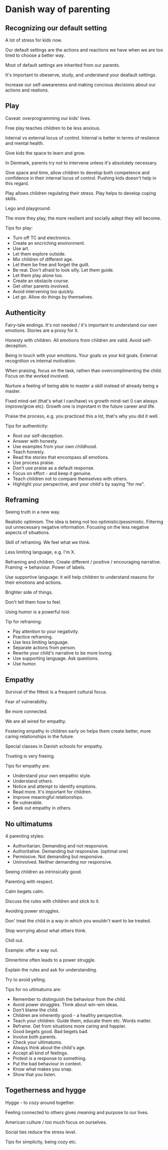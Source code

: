 # Danish way of parenting

## Recognizing our default setting

A lot of stress for kids now.

Our default settings are the actions and reactions we have when we are too tired to choose a better way.

Most of default settings are inherited from our parents.

It's important to obeserve, study, and understand your deafault settings.

Increase our self-aweareness and making concious decisions about our actions and reations.

## Play

Caveat: overprogramming our kids' lives.

Free play teaches children to be less anxious.

Internal vs external locus of control. Internal is better in terms of resilence and mental health.

Give kids the space to learn and grow.

In Denmark, parents try not to intervene unless it's absolutely necessary.

Give space and time, allow children to develop both competence and confidence in their internal locus of control. Pushing kids doesn't help in this regard.

Play allows children regulating their stress. Play helps to develop coping skills.

Lego and playground.

The more they play, the more resilient and socially adept they will become.

Tips for play:

*  Turn off TC and electronics.
*  Create an encriching environment.
*  Use art.
*  Let them explore outside.
*  Mix children of different age.
*  Let them be free and forget the guilt.
*  Be real. Don't afraid to look silly. Let them guide.
*  Let them play alone too.
*  Create an obstacle course.
*  Get other parents involved.
*  Avoid intervening too quickly.
*  Let go. Allow do things by themselves.

## Authenticity

Fairy-tale endings. It's not needed / it's important to understand our own emotions. Stories are a proxy for it.

Honesty with children. All emotions from children are valid. Avoid self-deception.

Being in touch with your emotions. Your goals vs your kid goals. External recognition vs internal motivation.

When praising, focus on the task, rathen than overcomplimenting the child. Focus on the worked involved. 

Nurture a feeling of being able to master a skill instead of already being a master.

Fixed mind-set (that's what I can/have) vs growth mind-set (I can always improve/grow etc). Growth one is improtant in the future career and life.

Praise the process, e.g. you practiced this a lot, that's why you did it well.

Tips for authenticity:

*  Root our self-deception.
*  Answer with honesty.
*  Use examples from your own childhood.
*  Teach honesty.
*  Read the stories that encompass all emotions.
*  Use process praise.
*  Don't use praise as a default response.
*  Focus on effort - and keep it genuine.
*  Teach children not to compare themselves with others.
*  Highlight your perspective, and your child's by saying "for me".

## Reframing

Seeing truth in a new way.

Realistic optimism. The idea is being not too optimistic/pessimistic. Filtering out unnecessary negative information. Focusing on the less negative aspects of situations.

Skill of reframing. We feel what we think. 

Less limiting language, e.g. I'm X.

Reframing and children. Create different / positive / encouraging narrative. Framing -> behaviour. Power of labels.

Use supportive language: it will help children to understand reasons for their emotions and actions.

Brighter side of things. 

Don't tell them how to feel.

Using humor is a powerful tool.

Tip for reframing:

*  Pay attention to your negativity.
*  Practice reframing.
*  Use less limiting language.
*  Separate actions from person.
*  Rewrite your child's narrative to be more loving.
*  Use supporting language. Ask questions. 
*  Use humor.

## Empathy

Survival of the fittest is a frequent cultural focus.

Fear of vulnerability.

Be more connected.

We are all wired for empathy.

Fostering empathy in children early on helps them create better, more caring relationships in the future.

Special classes in Danish schools for empathy.

Trusting is very freeing.

Tips for empathy are:

*  Understand your own empathic style.
*  Understand others.
*  Notice and attempt to identify emptions.
*  Read more. It's important for children.
*  Improve meaningful relationships.
*  Be vulnerable.
*  Seek out empathy in others.

## No ultimatums

4 parenting styles:

*  Authoritarian. Demanding and not responsive.
*  Authoritative. Demanding but responsive. (optimal one)
*  Permissive. Not demanding but responsive.
*  Uninvolved. Neither demanding nor responsive.

Seeing children as intrinsically good.

Parenting with respect.

Calm begets calm.

Discuss the rules with children and stick to it.

Avoiding power struggles. 

Don' treat the child in a way in which you wouldn't want to be treated.

Stop worrying about what others think.

Chill out.

Example: offer a way out.

Dinnertime often leads to a power struggle.

Explain the rules and ask for understanding.

Try to avoid yelling.

Tips for no ultimatums are:

*  Remember to distinguish the behaviour from the child.
*  Avoid power struggles. Think about win-win ideas.
*  Don't blame the child.
*  Children are inherently good - a healthy perspective.
*  Teach your children. Guide them, educate them etc. Words matter.
*  Reframe. Get from situations more caring and happier.
*  Good begets good. Bad begets bad.
*  Involve both parents.
*  Check your ultimatums.
*  Always think about the child's age.
*  Accept all kind of feelings.
*  Protest is a response to something.
*  Put the bad behaviour in context.
*  Know what makes you snap.
*  Show that you listen.

## Togetherness and hygge

Hygge - to cozy around together.

Feeling connected to others gives meaning and purpose to our lives.

American culture / too much focus on ourselves.

Social ties reduce the stress level.

Tips for simplicity, being cozy etc.
